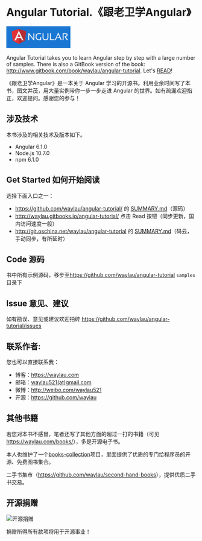 # Angular Tutorial.《跟老卫学Angular》

![](images/angular-logo.png)

Angular Tutorial takes you to learn Angular step by step with a large number of samples. There is also a GitBook version of the book: <http://www.gitbook.com/book/waylau/angular-tutorial>.
Let's [READ](SUMMARY.md)!

《跟老卫学Angular》是一本关于 Angular 学习的开源书。利用业余时间写了本书，图文并茂，用大量实例带你一步一步走进 Angular 的世界。如有疏漏欢迎指正，欢迎提问。感谢您的参与！



## 涉及技术

本书涉及的相关技术及版本如下。

* Angular 6.1.0
* Node.js 10.7.0
* npm 6.1.0
 
## Get Started 如何开始阅读

选择下面入口之一：

* <https://github.com/waylau/angular-tutorial/> 的 [SUMMARY.md](SUMMARY.md)（源码）
* <http://waylau.gitbooks.io/angular-tutorial/> 点击 Read 按钮（同步更新，国内访问速度一般）
* <http://git.oschina.net/waylau/angular-tutorial> 的 [SUMMARY.md](SUMMARY.md)（码云，手动同步，有所延时）

## Code 源码

书中所有示例源码，移步至<https://github.com/waylau/angular-tutorial>  `samples` 目录下

## Issue 意见、建议

如有勘误、意见或建议欢迎拍砖 <https://github.com/waylau/angular-tutorial/issues>

## 联系作者:

您也可以直接联系我：

* 博客：https://waylau.com
* 邮箱：[waylau521(at)gmail.com](mailto:waylau521@gmail.com)
* 微博：http://weibo.com/waylau521
* 开源：https://github.com/waylau


## 其他书籍

若您对本书不感冒，笔者还写了其他方面的超过一打的书籍（可见<https://waylau.com/books/>），多是开源电子书。

本人也维护了一个[books-collection](https://github.com/waylau/books-collection)项目，里面提供了优质的专门给程序员的开源、免费图书集合。

二手书集市（<https://github.com/waylau/second-hand-books>），提供优质二手书交易。

## 开源捐赠


![开源捐赠](https://waylau.com/images/showmethemoney-sm.jpg)

捐赠所得所有款项将用于开源事业！